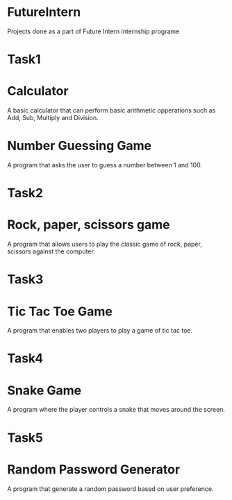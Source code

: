 # FutureIntern
Projects done as a part of Future Intern internship programe

# Task1

# Calculator
A basic calculator that can perform basic arithmetic opperations such as Add, Sub, Multiply and Division.

# Number Guessing Game
A program that asks the user to guess a number between 1 and 100.

# Task2

# Rock, paper, scissors game
A program that allows users to play the classic game of rock, paper, scissors against the computer.

# Task3

# Tic Tac Toe Game
A program that enables two players to play a game of tic tac toe.

# Task4

# Snake Game
A program where the player controls a snake that moves around the screen.

# Task5

# Random Password Generator
A program that generate a random password based on user preference.
